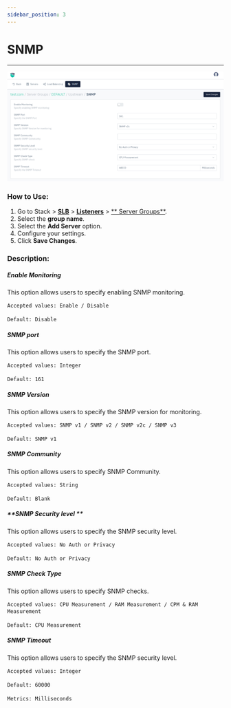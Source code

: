 ```yaml
---
sidebar_position: 3
---
```


# SNMP

---

![snmp](/img/adc/v8/docs/snmp.png)

### How to Use:

1. Go to Stack > [**SLB**](/enterprise/adc) > [**Listeners**](../listeners.md) > [** Server Groups**](./server_groups.md).
2. Select the **group name**.
3. Select the **Add Server** option.
3. Configure your settings. 
4. Click **Save Changes**.

### Description:

##### **Enable Monitoring**

This option allows users to specify enabling SNMP monitoring.

    Accepted values: Enable / Disable

    Default: Disable 

##### **SNMP port**

This option allows users to specify the SNMP port.

    Accepted values: Integer

    Default: 161 

##### **SNMP Version**

This option allows users to specify the SNMP version for monitoring.

    Accepted values: SNMP v1 / SNMP v2 / SNMP v2c / SNMP v3

    Default: SNMP v1

##### **SNMP Community**

This option allows users to specify SNMP Community.

    Accepted values: String

    Default: Blank 

##### **SNMP Security level **

This option allows users to specify the SNMP security level.

    Accepted values: No Auth or Privacy

    Default: No Auth or Privacy 

##### **SNMP Check Type**

This option allows users to specify SNMP checks.

    Accepted values: CPU Measurement / RAM Measurement / CPM & RAM Measurement

    Default: CPU Measurement

##### **SNMP Timeout**

This option allows users to specify the SNMP security level.

    Accepted values: Integer

    Default: 60000 

    Metrics: Milliseconds

     